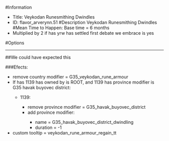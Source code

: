 #Information
 - Title: Veykodan Runesmithing Dwindles
 - ID: flavor_arverynn.51
#Description
Veykodan Runesmithing Dwindles
#Mean Time to Happen:
Base time = 6 months
 - Multiplied by 2 if has yrw has settled first debate we embrace is yes

#Options

___
##We could have expected this

###Efects:<ul><li>remove country modifier = G35_veykodan_rune_armour</li><li>If has 1139 has owned by is ROOT, and 1139 has province modifier is G35 havak buyovec district:</li><ul><li>1139:</li><ul><li>remove province modifier = G35_havak_buyovec_district</li><li>add province modifier:</li><ul><li>name = G35_havak_buyovec_district_dwindling</li><li>duration = -1</li></ul></ul></ul><li>custom tooltip = veykodan_rune_armour_regain_tt</li></ul>
